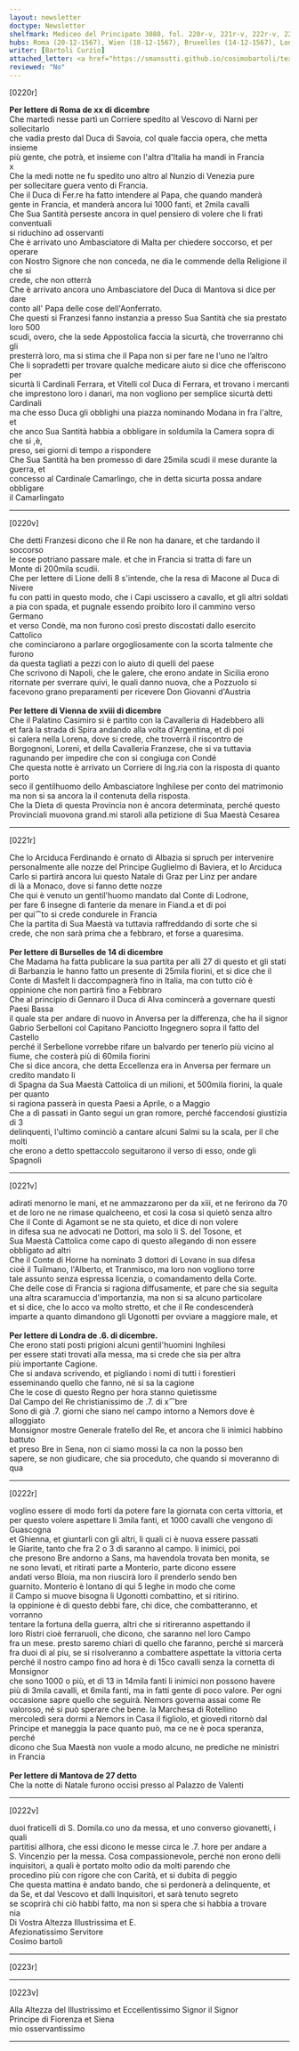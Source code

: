 ```yaml
---
layout: newsletter
doctype: Newsletter
shelfmark: Mediceo del Principato 3080, fol. 220r-v, 221r-v, 222r-v, 223r-v
hubs: Roma (20-12-1567), Wien (18-12-1567), Bruxelles (14-12-1567), London (06-12-1567), Mantova (27-12-1567)
writer: [Bartoli Curzio]
attached_letter: <a href="https://smansutti.github.io/cosimobartoli/texts/2978_125/">2978_125</a>
reviewed: "No"
---
```


[0220r]  
  
  
<strong>Per lettere di Roma de xx di dicembre</strong>  
Che martedì nesse partì un Corriere spedito al Vescovo di Narni per sollecitarlo  
che vadia presto dal Duca di Savoia, col quale faccia opera, che metta insieme  
più gente, che potrà, et insieme con l'altra d'Italia ha mandi in Francia  
x  
Che la medi notte ne fu spedito uno altro al Nunzio di Venezia pure  
per sollecitare guera vento di Francia.  
Che il Duca di Fer.re ha fatto intendere al Papa, che quando manderà  
gente in Francia, et manderà ancora lui 1000 fanti, et 2mila cavalli  
Che Sua Santità perseste ancora in quel pensiero di volere che li frati conventuali  
si riduchino ad osservanti  
Che è arrivato uno Ambasciatore di Malta per chiedere soccorso, et per operare  
con Nostro Signore che non conceda, ne dia le commende della Religione il che si  
crede, che non otterrà  
Che è arrivato ancora uno Ambasciatore del Duca di Mantova si dice per dare  
conto all' Papa delle cose dell'Aonferrato.  
Che questi si Franzesi fanno instanzia a presso Sua Santità che sia prestato loro 500  
scudi, overo, che la sede Appostolica faccia la sicurtà, che troverranno chi gli  
presterrà loro, ma si stima che il Papa non si per fare ne l'uno ne l’altro  
Che li sopradetti per trovare qualche medicare aiuto si dice che offeriscono per  
sicurtà li Cardinali Ferrara, et Vitelli col Duca di Ferrara, et trovano i mercanti  
che imprestono loro i danari, ma non vogliono per semplice sicurtà detti Cardinali  
ma che esso Duca gli obblighi una piazza nominando Modana in fra l'altre, et  
che anco Sua Santità habbia a obbligare in soldumila la Camera sopra di che si ,è,  
preso, sei giorni di tempo a rispondere  
Che Sua Santità ha ben promesso di dare 25mila scudi il mese durante la guerra, et  
concesso al Cardinale Camarlingo, che in detta sicurta possa andare obbligare  
il Camarlingato  
  
---  

[0220v]  
  
  
Che detti Franzesi dicono che il Re non ha danare, et che tardando il soccorso  
le cose potriano passare male. et che in Francia si tratta di fare un  
Monte di 200mila scudii.  
Che per lettere di Lione delli 8 s'intende, che la resa di Macone al Duca di Nivere  
fu con patti in questo modo, che i Capi uscissero a cavallo, et gli altri soldati  
a pia con spada, et pugnale essendo proibito loro il cammino verso Germano  
et verso Condè, ma non furono così presto discostati dallo esercito Cattolico  
che cominciarono a parlare orgogliosamente con la scorta talmente che furono  
da questa tagliati a pezzi con lo aiuto di quelli del paese  
Che scrivono di Napoli, che le galere, che erono andate in Sicilia erono  
ritornate per sverrare quivi, le quali danno nuova, che a Pozzuolo si  
facevono grano preparamenti per ricevere Don Giovanni d'Austria  
<br/><strong>Per lettere di Vienna de xviii di dicembre</strong>  
Che il Palatino Casimiro si è partito con la Cavalleria di Hadebbero alli  
et farà la strada di Spira andando alla volta d'Argentina, et di poi  
si calera nella Lorena, dove si crede, che troverrà il riscontro de  
Borgognoni, Loreni, et della Cavalleria Franzese, che si va tuttavia  
ragunando per impedire che con si congiuga con Condé  
Che questa notte è arrivato un Corriere di Ing.ria con la risposta di quanto porto  
seco il gentilhuomo dello Ambasciatore Inghilese per conto del matrimonio  
ma non si sa ancora la il contenuta della risposta.  
Che la Dieta di questa Provincia non è ancora determinata, perché questo  
Provinciali muovona grand.mi staroli alla petizione di Sua Maestà Cesarea  
  
---  

[0221r]  
  
  
Che lo Arciduca Ferdinando è ornato di Albazia si spruch per intervenire  
personalmente alle nozze del Principe Guglielmo di Baviera, et lo Arciduca  
Carlo si partirà ancora lui questo Natale di Graz per Linz per andare  
di là a Monaco, dove si fanno dette nozze  
Che qui è venuto un gentil'huomo mandato dal Conte di Lodrone,  
per fare 6 insegne di fanterie da menare in Fiand.a et di poi  
per qui⁀to si crede condurele in Francia  
Che la partita di Sua Maestà va tuttavia raffreddando di sorte che si  
crede, che non sarà prima che a febbraro, et forse a quaresima.  
<br/><strong>Per lettere di Burselles de 14 di dicembre</strong>  
Che Madama ha fatta publicare la sua partita per alli 27 di questo et gli stati  
di Barbanzia le hanno fatto un presente di 25mila fiorini, et si dice che il  
Conte di Masfelt li daccompagnerà fino in Italia, ma con tutto ciò è  
oppinione che non partirà fino a Febbraro  
Che al principio di Gennaro il Duca di Alva comincerà a governare questi Paesi Bassa  
il quale sta per andare di nuovo in Anversa per la differenza, che ha il signor  
Gabrio Serbelloni col Capitano Panciotto Ingegnero sopra il fatto del Castello  
perché il Serbellone vorrebbe rifare un balvardo per tenerlo più vicino al  
fiume, che costerà più di 60mila fiorini  
Che si dice ancora, che detta Eccellenza era in Anversa per fermare un credito mandato li  
di Spagna da Sua Maestà Cattolica di un milioni, et 500mila fiorini, la quale per quanto  
si ragiona passerà in questa Paesi a Aprile, o a Maggio  
Che a dì passati in Ganto segui un gran romore, perché faccendosi giustizia di 3  
delinquenti, l'ultimo cominciò a cantare alcuni Salmi su la scala, per il che molti  
che erono a detto spettaccolo seguitarono il verso di esso, onde gli Spagnoli  
  
---  

[0221v]  
  
  
adirati menorno le mani, et ne ammazzarono per da xiii, et ne ferirono da 70  
et de loro ne ne rimase qualcheeno, et così la cosa si quietò senza altro  
Che il Conte di Agamont se ne sta quieto, et dice di non volere  
in difesa sua ne advocati ne Dottori, ma solo li S. del Tosone, et  
Sua Maestà Cattolica come capo di questo allegando di non essere obbligato ad altri  
Che il Conte di Horne ha nominato 3 dottori di Lovano in sua difesa  
cioè il Tuilmano, l'Alberto, et Tranmisco, ma loro non vogliono torre  
tale assunto senza espressa licenzia, o comandamento della Corte.  
Che delle cose di Francia si ragiona diffusamente, et pare che sia seguita  
una altra scaramuccia d'importanzia, ma non si sa alcuno particolare  
et si dice, che lo acco va molto stretto, et che il Re condescenderà  
imparte a quanto dimandono gli Ugonotti per ovviare a maggiore male, et  
<br/><strong>Per lettere di Londra de .6. di dicembre.</strong>  
Che erono stati posti prigioni alcuni gentil'huomini Inghilesi  
per essere stati trovati alla messa, ma si crede che sia per altra  
più importante Cagione.  
Che si andava scrivendo, et pigliando i nomi di tutti i forestieri  
esseminando quello che fanno, né si sa la cagione  
Che le cose di questo Regno per hora stanno quietissme  
Dal Campo del Re christianissimo de .7. di x⁀bre  
Sono di già .7. giorni che siano nel campo intorno a Nemors dove è alloggiato  
Monsignor mostre Generale fratello del Re, et ancora che li inimici habbino battuto  
et preso Bre in Sena, non ci siamo mossi la ca non la posso ben  
sapere, se non giudicare, che sia proceduto, che quando si moveranno di qua  
  
---  

[0222r]  
  
  
voglino essere di modo forti da potere fare la giornata con certa vittoria, et  
per questo volere aspettare li 3mila fanti, et 1000 cavalli che vengono di Guascogna  
et Ghienna, et giuntarli con gli altri, li quali ci è nuova essere passati  
le Giarite, tanto che fra 2 o 3 dì saranno al campo. li inimici, poi  
che presono Bre andorno a Sans, ma havendola trovata ben monita, se  
ne sono levati, et ritirati parte a Monterio, parte dicono essere  
andati verso Bloia, ma non riuscirà loro il prenderlo sendo ben  
guarnito. Monterio è lontano di qui 5 leghe in modo che come  
il Campo si muove bisogna li Ugonotti combattino, et si ritirino.  
la oppinione è di questo debbi fare, chi dice, che combatteranno, et vorranno  
tentare la fortuna della guerra, altri che si ritireranno aspettando il  
loro Ristri cioè ferraruoli, che dicono, che saranno nel loro Campo  
fra un mese. presto saremo chiari di quello che faranno, perché si marcerà  
fra duoi dì al piu, se si risolveranno a combattere aspettate la vittoria certa  
perché il nostro campo fino ad hora è di 15co cavalli senza la cornetta di Monsignor  
che sono 1000 o più, et di 13 in 14mila fanti li inimici non possono havere  
più di 3mila cavalli, et 6mila fanti, ma in fatti gente di poco valore. Per ogni  
occasione sapre quello che seguirà. Nemors governa assai come Re  
valoroso, né si può sperare che bene. la Marchesa di Rotellino  
mercoledì sera dormi a Nemors in Casa il figliolo, et giovedì ritornò dal  
Principe et maneggia la pace quanto può, ma ce ne è poca speranza, perché  
dicono che Sua Maestà non vuole a modo alcuno, ne prediche ne ministri  
in Francia  
<br/><strong>Per lettere di Mantova de 27 detto</strong>  
Che la notte di Natale furono occisi presso al Palazzo de Valenti  
  
---  

[0222v]  
  
  
duoi fraticelli di S. Domila.co uno da messa, et uno converso giovanetti, i quali  
partitisi allhora, che essi dicono le messe circa le .7. hore per andare a  
S. Vincenzio per la messa. Cosa compassionevole, perché non erono delli  
inquisitori, a quali è portato molto odio da molti parendo che  
procedino più con rigore che con Carità, et si dubita di peggio  
Che questa mattina è andato bando, che si perdonerà a delinquente, et  
da Se, et dal Vescovo et dalli Inquisitori, et sarà tenuto segreto  
se scoprirà chi ciò habbi fatto, ma non si spera che si habbia a trovare  
nia  
Di Vostra Altezza Illustrissima et E.  
Afezionatissimo Servitore  
Cosimo bartoli  
  
---  

[0223r]  
  
  
  
---  

[0223v]  
  
  
Alla Altezza del Illustrissimo et Eccellentissimo Signor il Signor  
Principe di Fiorenza et Siena  
mio osservantissimo  
  
---  

